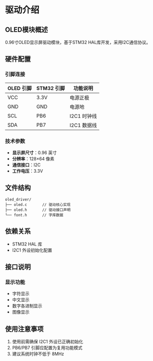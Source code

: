 # 驱动介绍

## OLED模块概述

0.96寸OLED显示屏驱动模块，基于STM32 HAL库开发，采用I2C通信协议。

## 硬件配置

### 引脚连接

| OLED 引脚 | STM32 引脚 | 功能说明         |
|-----------|------------|------------------|
| VCC       | 3.3V       | 电源正极         |
| GND       | GND        | 电源地           |
| SCL       | PB6        | I2C1 时钟线      |
| SDA       | PB7        | I2C1 数据线      |

### 技术参数

- **显示屏尺寸**：0.96 英寸  
- **分辨率**：128×64 像素  
- **通信接口**：I2C  
- **工作电压**：3.3V  

## 文件结构
```
oled_driver/
├── oled.c       // 驱动核心实现
├── oled.h       // 驱动接口声明
└── font.h       // 字库数据
```

## 依赖关系

- STM32 HAL 库  
- I2C1 外设初始化配置  

## 接口说明

### 显示功能

- 字符显示  
- 中文显示  
- 数字各进制显示  
- 图像显示  

## 使用注意事项

1. 使用前需确保 I2C1 外设已正确初始化  
2. PB6/PB7 引脚应配置为复用功能模式  
3. 建议系统时钟不低于 8MHz

